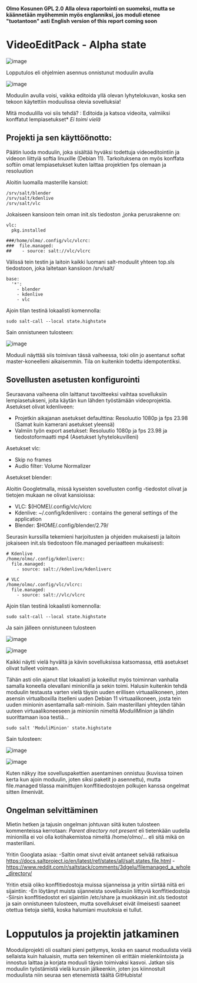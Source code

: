 **Olmo Kosunen GPL 2.0**
**Alla oleva raportointi on suomeksi, mutta se käännetään myöhemmin myös englanniksi, jos moduli etenee "tuotantoon" asti**
**English version of this report coming soon**

# VideoEditPack - Alpha state

![image](https://user-images.githubusercontent.com/60943507/168652154-854af248-07e2-4f1e-9176-a723c4498be2.png)

Lopputulos eli ohjelmien asennus onnistunut moduulin avulla

                                                                                                
![image](https://user-images.githubusercontent.com/60943507/168652555-17a99538-08c6-403e-914a-92b55b75d220.png)

Moduulin avulla voisi, vaikka editoida yllä olevan lyhytelokuvan, koska sen tekoon käytettiin moduulissa olevia sovelluksia!

Mitä moduulilla voi siis tehdä? : Editoida ja katsoa videoita, valmiiksi konffatut lempiasetukset* *Ei toimi vielä*

## Projekti ja sen käyttöönotto:

Päätin luoda moduulin, joka sisältää hyväksi todettuja videoeditointiin ja videoon liittyiä softia linuxille (Debian 11). Tarkoituksena on myös konffata softiin omat lempiasetukset kuten laittaa projektien fps olemaan ja resoluution 

Aloitin luomalla masterille kansiot:

    /srv/salt/blender
    /srv/salt/kdenlive
    /srv/salt/vlc
 
Jokaiseen kansioon tein oman init.sls tiedoston ,jonka perusrakenne on:

    vlc:
      pkg.installed

    ###/home/olmo/.config/vlc/vlcrc:
    ###  file.managed:
    ##    - source: salt://vlc/vlcrc

Välissä tein testin ja laitoin kaikki luomani salt-moduulit yhteen top.sls tiedostoon, joka laitetaan kansiioon /srv/salt/

    base:
      '*':
        - blender
        - kdenlive
        - vlc
       
Ajoin tilan testinä lokaalisti komennolla:
    
    sudo salt-call --local state.highstate
    
Sain onnistuneen tulosteen:

![image](https://user-images.githubusercontent.com/60943507/168825371-4943525a-346e-443b-9d1b-80430d136f3c.png)

Moduuli näyttää siis toimivan tässä vaiheessa, toki olin jo asentanut softat master-koneelleni aikaisemmin. Tila on kuitenkin todettu idempotentiksi.

## Sovellusten asetusten konfigurointi

Seuraavana vaiheena olin laittanut tavoitteeksi vaihtaa sovelluksiin lempiasetukseni, joita käytän kun lähden työstämään videoprojektia.
Asetukset olivat kdenliveen: 

* Projetkin aikajanan asetukset defaulttina: Resoluutio 1080p ja fps 23.98 (Samat kuin kamerani asetukset yleensä)
* Valmiin työn export asetukset: Resoluutio 1080p ja fps 23.98 ja tiedostoformaatti mp4 (Asetukset lyhytelokuvilleni)

Asetukset vlc:

* Skip no frames
* Audio filter: Volume Normalizer

Asetukset blender:


Aloitin Googletmalla, missä kyseisten sovellusten config -tiedostot olivat ja tietojen mukaan ne olivat kansioissa:

* VLC: $(HOME)/.config/vlc/vlcrc
* Kdenlive: ~/.config/kdenliverc : contains the general settings of the application
* Blender: $HOME/.config/blender/2.79/

Seurasin kurssilla tekemieni harjoitusten ja ohjeiden mukaisesti ja 
laitoin jokaiseen init.sls tiedostoon file.managed periaatteen mukaisesti:

    # Kdenlive
    /home/olmo/.config/kdenliverc:
      file.managed:
        - source: salt://kdenlive/kdenliverc
    
    # VLC
    /home/olmo/.config/vlc/vlcrc:
      file.managed:
        - source: salt://vlc/vlcrc
     

Ajoin tilan testinä lokaalisti komennolla:
    
    sudo salt-call --local state.highstate 

Ja sain jälleen onnistuneen tulosteen

![image](https://user-images.githubusercontent.com/60943507/168885198-be687d86-2217-4bf7-8384-6ff12d9335d8.png)

![image](https://user-images.githubusercontent.com/60943507/168885053-39b5e3a5-119e-4aa0-9222-6d45494de200.png)

    
Kaikki näytti vielä hyvältä ja kävin sovelluksissa katsomassa, että asetukset olivat tulleet voimaan.

Tähän asti olin ajanut tilat lokaalisti ja kokeillut myös toiminnan vanhalla samalla koneella olevallani minionilla ja sekin toimi.
Halusin kuitenkin tehdä moduulin testausta varten vielä täysin uuden erillisen virtuaalikoneen, joten asensin virtualboxilla itselleni uuden Debian 11
virtuaalikoneen, josta tein uuden minionin asentamalla salt-minioin.
Sain masterillani yhteyden tähän uuteen virtuaalikoneeseen ja minioniin nimeltä *ModuliMinion* ja lähdin suorittamaan isoa testiä...

    sudo salt 'ModuliMinion' state.highstate
    
 Sain tulosteen:
 
 ![image](https://user-images.githubusercontent.com/60943507/168888882-b1854aa8-0da2-4c14-b4f4-0fd69ee36a9f.png)
  
  ![image](https://user-images.githubusercontent.com/60943507/168888924-5fb4977b-949d-4a0e-8fe5-3bf03c1505fa.png)

Kuten näkyy itse sovelluspakettien asentaminen onnistuu (kuvissa toinen kerta kun ajoin moduulin, joten siksi paketit jo asennettu),
mutta file.managed tilassa mainittujen konffitiedostojen polkujen kanssa ongelmat sitten ilmenivät. 

## Ongelman selvittäminen

Mietin hetken ja tajusin ongelman johtuvan siitä kuten tulosteen kommenteissa kerrotaan: *Parent directory not present* eli tietenkään uudella minionilla ei voi olla kotihakemistoa nimeltä /home/olmo/... eli sitä mikä on masterillani.

Yritin Googlata asiaa:
-Saltin omat sivut eivät antaneet selvää ratkaisua https://docs.saltproject.io/en/latest/ref/states/all/salt.states.file.html
-https://www.reddit.com/r/saltstack/comments/3dgelu/filemanaged_a_whole_directory/ 


Yritin etsiä oliko konffitiedostoja muissa sijanneissa ja yritin siirtää niitä eri sijaintiin:
-En löytänyt muista sijanneista sovelluksiin liittyviä konffitiedostoja
-Siirsin konffitiedostot eri sijaintiin /etc/share ja muokkasin init.sls tiedostot ja sain onnistuneen tulosteen, mutta sovellukset eivät ilmeisesti saaneet otettua tietoja sieltä, koska halumiani muutoksia ei tullut.

# Lopputulos ja projektin jatkaminen

Mooduliprojekti oli osaltani pieni pettymys, koska en saanut moduulista vielä sellaista kuin haluaisin, mutta sen tekeminen oli erittäin mielenkiintoista ja innostus laittaa ja korjata moduuli täysin toimivaksi kasvoi. Jatkan siis moduulin työstämistä vielä kurssin jälkeenkin, joten jos kiinnostuit moduulista niin seuraa sen etenemistä täältä GitHubista!

